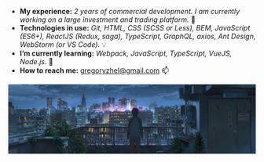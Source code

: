 * **My experience:** *2 years of commercial development.* *I am currently working on a large investment and trading platform.* 🔭
* **Technologies in use:** *Git, HTML, CSS (SCSS or Less), BEM, JavaScript (ES6+), ReactJS (Redux, saga), TypeScript, GraphQL, axios, Ant Design, WebStorm (or VS Code).* 💡
* **I’m currently learning:** *Webpack, JavaScript, TypeScript, VueJS, Node.js.* 🌱
* **How to reach me:** gregoryzhel@gmail.com 📫

<img src="https://raw.githubusercontent.com/gzhel/gzhel/main/images/2.jpg">

<!--
**gzhel/gzhel** is a ✨ _special_ ✨ repository because its `README.md` (this file) appears on your GitHub profile.

Here are some ideas to get you started:

- 🔭 I’m currently working on ...
- 🌱 I’m currently learning ...
- 👯 I’m looking to collaborate on ...
- 🤔 I’m looking for help with ...
- 💬 Ask me about ...
- 📫 How to reach me: ...
- 😄 Pronouns: ...
- ⚡ Fun fact: ...
-->
